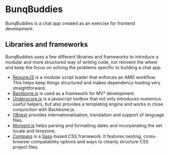 #	BunqBuddies
BunqBuddies is a chat app created as an exercise for frontend development.

## Libraries and frameworks
BunqBuddies uses a few different libraries and frameworks to introduce a modular and more structured way of writing code, not reinvent the wheel and keep the focus on solving the problems specific to building a chat app.

* 	[RequireJS][] is a modular script loader that enforces an AMD workflow. This helps keep things structured and makes dependency loading very straightforward.
* 	[Backbone.js][] is used as a framework for MV* development.
* 	[Underscore.js][] is a javascript toolbox that not only introduces numerous useful helpers, but also provides a templating engine and works in close conjunction with Backbone.js.
* 	[i18next][] provides internationalisation, translation and support of language files.
* 	[Moment.js][] helps parsing and formatting dates and incorperating the set locale and timezone.
* 	[Compass][] is a [Sass][]-based CSS framework. It features nesting, cross-browser compatability options and ways to cleanly structure CSS project files.

[RequireJS]: http://requirejs.org/
[Backbone.js]: http://backbonejs.org/
[Underscore.js]: http://underscorejs.org/
[i18next]: http://i18next.com/
[Moment.js]: http://momentjs.com/
[Compass]: http://compass-style.org/
[Sass]: http://sass-lang.com/